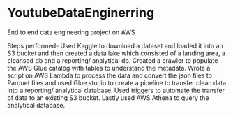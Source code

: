 # YoutubeDataEnginerring
End to end data engineering project on AWS

Steps performed-
Used Kaggle to download a dataset and loaded it into an S3 bucket and then created a data lake which consisted of a landing area, a cleansed db and a reporting/ analytical db.
Created a crawler to populate the AWS Glue catalog with tables to understand the metadata.
Wrote a script on AWS Lambda to process the data and convert the json files to Parquet files and used Glue studio to create a pipeline to transfer clean data into a reporting/ analytical database.
Used triggers to automate the transfer of data to an existing S3 bucket.
Lastly used AWS Athena to query the analytical database.

